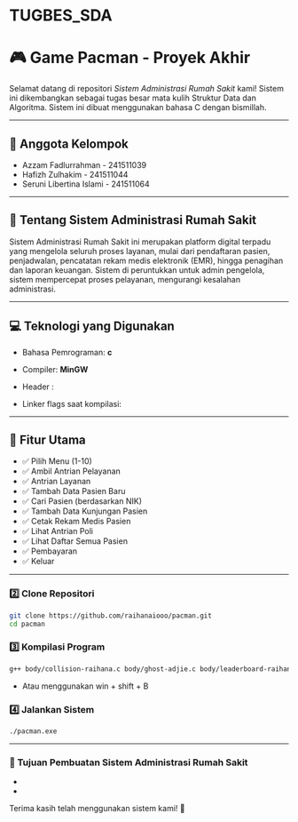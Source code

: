 # TUGBES_SDA
# 🎮 Game Pacman - Proyek Akhir

Selamat datang di repositori *Sistem Administrasi Rumah Sakit* kami! Sistem ini dikembangkan sebagai tugas besar mata kulih Struktur Data dan Algoritma. Sistem ini dibuat menggunakan bahasa C dengan bismillah. 

---

## 👥 Anggota Kelompok

- Azzam Fadlurrahman - 241511039
- Hafizh Zulhakim - 241511044
- Seruni Libertina Islami - 241511064

---

## 🧠 Tentang Sistem Administrasi Rumah Sakit 

Sistem Administrasi Rumah Sakit ini merupakan platform digital terpadu yang mengelola seluruh proses layanan, mulai dari pendaftaran pasien, penjadwalan, pencatatan rekam medis elektronik (EMR), hingga penagihan dan laporan keuangan. Sistem di peruntukkan untuk admin pengelola, sistem mempercepat proses pelayanan, mengurangi kesalahan administrasi. 

---

## 💻 Teknologi yang Digunakan

- Bahasa Pemrograman: **c**
- Compiler: **MinGW**
- Header :
 

- Linker flags saat kompilasi:


---

## 🚀 Fitur Utama

- ✅ Pilih Menu (1-10)
- ✅ Ambil Antrian Pelayanan
- ✅ Antrian Layanan
- ✅ Tambah Data Pasien Baru
- ✅ Cari Pasien (berdasarkan NIK)
- ✅ Tambah Data Kunjungan Pasien
- ✅ Cetak Rekam Medis Pasien
- ✅ Lihat Antrian Poli
- ✅ Lihat Daftar Semua Pasien
- ✅ Pembayaran
- ✅ Keluar

---

### 2️⃣ Clone Repositori

```bash
git clone https://github.com/raihanaiooo/pacman.git
cd pacman
```

### 3️⃣ Kompilasi Program

```bash
g++ body/collision-raihana.c body/ghost-adjie.c body/leaderboard-raihana.c body/pacman-raihana.c body/pacman-seruni.c body/pause.c body/powerup.c body/scoring.c body/ui-revaldi.c D:\pacman\main.c -o D:\pacman/output.exe -lbgi -lgdi32 -lcomdlg32 -luuid -loleaut32 -lole32 -lwinmm
```

- Atau menggunakan win + shift + B

### 4️⃣ Jalankan Sistem 

```bash
./pacman.exe
```

---


### 🎯 Tujuan Pembuatan Sistem Administrasi Rumah Sakit 

- 
- 



Terima kasih telah menggunakan sistem kami! 🎉
